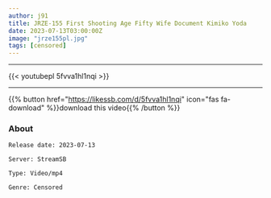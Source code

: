 ```yaml
---
author: j91
title: JRZE-155 First Shooting Age Fifty Wife Document Kimiko Yoda
date: 2023-07-13T03:00:00Z
image: "jrze155pl.jpg"
tags: [censored]
---
```

___

{{< youtubepl 5fvva1hl1nqi >}}
___

{{% button href="https://likessb.com/d/5fvva1hl1nqi" icon="fas fa-download" %}}download this video{{% /button %}}
### About

`Release date: 2023-07-13`

`Server: StreamSB`

`Type: Video/mp4`

`Genre:	Censored`